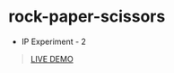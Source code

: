 # rock-paper-scissors

- IP Experiment - 2
>[LIVE DEMO](https://saravana-sn.github.io/rock-paper-scissors/)

